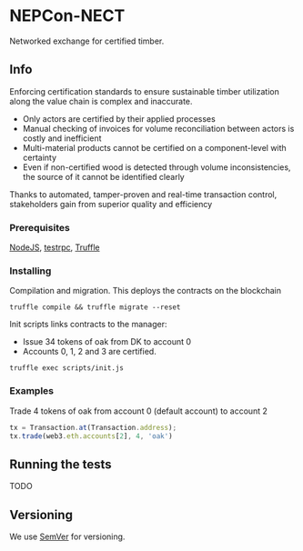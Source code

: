 # NEPCon-NECT

Networked exchange for certified timber.

## Info

Enforcing certification standards to ensure sustainable timber utilization along the value chain is complex and inaccurate.

- Only actors are certified by their applied processes
- Manual checking of invoices for volume reconciliation between actors is costly and inefficient
- Multi-material products cannot be certified on a component-level with certainty 
- Even if non-certified wood is detected through volume inconsistencies, the source of it cannot be identified clearly

Thanks to automated, tamper-proven and real-time transaction control, stakeholders gain from superior quality and efficiency
### Prerequisites

[NodeJS](https://nodejs.org/en/), [testrpc](https://github.com/ethereumjs/testrpc), [Truffle](http://truffleframework.com/)


### Installing

Compilation and migration. This deploys the contracts on the blockchain

```
truffle compile && truffle migrate --reset
```

Init scripts links contracts to the manager: 
- Issue 34 tokens of oak from DK to account 0
- Accounts 0, 1, 2 and 3 are certified.

```
truffle exec scripts/init.js
```

### Examples

Trade 4 tokens of oak from account 0 (default account) to account 2
```js
tx = Transaction.at(Transaction.address);
tx.trade(web3.eth.accounts[2], 4, 'oak')
```
## Running the tests

TODO


## Versioning

We use [SemVer](http://semver.org/) for versioning.
